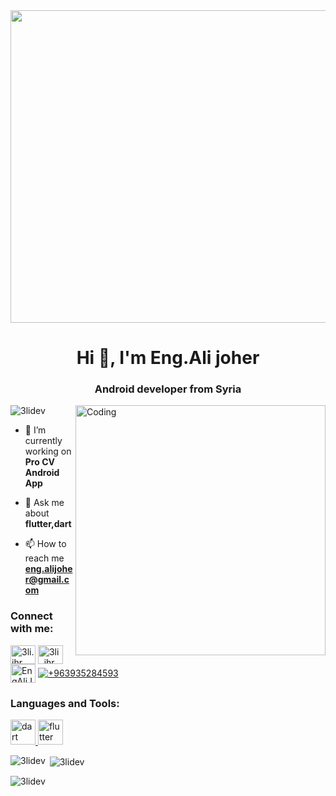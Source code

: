 <img align="center" src="https://dvokhk8ohqhd8.cloudfront.net/assets/engineering_types/android/hero_image-fc5b7ec3e1de4498f823edc8ed1d345d16e52de1c2b4be98d3fb26df086df117.svg" width="1024" height="500" />
<h1 align="center">Hi 👋, I'm Eng.Ali joher</h1>
<h3 align="center">Android developer from Syria</h3>

<img align="right" alt="Coding" width="400" src="https://cdn.dribbble.com/users/1292677/screenshots/6139167/media/5387dc7e035b3efe9d94516044de66a4.gif">
<p align="left"> <img src="https://komarev.com/ghpvc/?username=3lidev&label=Profile%20views&color=0e75b6&style=flat" alt="3lidev" /> </p>

- 🔭 I’m currently working on **Pro CV Android App**

- 💬 Ask me about **flutter,dart**

- 📫 How to reach me **eng.alijoher@gmail.com**

<h3 align="left">Connect with me:</h3>
<p align="left">
<a href="https://fb.com/3li.jhr" target="blank"><img align="center" src="https://raw.githubusercontent.com/rahuldkjain/github-profile-readme-generator/master/src/images/icons/Social/facebook.svg" alt="3li.jhr" height="30" width="40" /></a>
<a href="https://instagram.com/3li_jhr" target="blank"><img align="center" src="https://raw.githubusercontent.com/rahuldkjain/github-profile-readme-generator/master/src/images/icons/Social/instagram.svg" alt="3li_jhr" height="30" width="40" /></a>
<a href="https://t.me/EngAliJoher" target="blank"><img align="center" src="https://upload.wikimedia.org/wikipedia/commons/8/82/Telegram_logo.svg" alt="EngAliJoher" height="30" width="40" /></a>
<a href="https://wa.me/963935284593" target="blank"><img align="center" src="https://upload.wikimedia.org/wikipedia/commons/6/6b/WhatsApp.svg" alt="+963935284593" nc /></a>
</p>

<h3 align="left">Languages and Tools:</h3>
<p align="left"> <a href="https://dart.dev" target="_blank" rel="noreferrer"> <img src="https://www.vectorlogo.zone/logos/dartlang/dartlang-icon.svg" alt="dart" width="40" height="40"/> </a> <a href="https://flutter.dev" target="_blank" rel="noreferrer"> <img src="https://www.vectorlogo.zone/logos/flutterio/flutterio-icon.svg" alt="flutter" width="40" height="40"/> </a> </p>

<p><img align="left" src="https://github-readme-stats.vercel.app/api/top-langs?username=3lidev&show_icons=true&locale=en&layout=compact" alt="3lidev" /></p>

<p>&nbsp;<img align="center" src="https://github-readme-stats.vercel.app/api?username=3lidev&show_icons=true&locale=en" alt="3lidev" /></p>

<p><img align="center" src="https://github-readme-streak-stats.herokuapp.com/?user=3lidev&" alt="3lidev" /></p>
